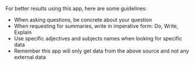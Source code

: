 For better results using this app, here are some guidelines:
- When asking questions, be concrete about your question
- When requesting for summaries, write in imperative form: Do, Write, Explain
- Use specific adjectives and subjects names when looking for specific data
- Remember this app will only get data from the above source and not any external data